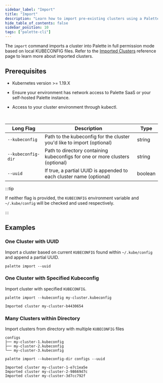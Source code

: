 ```yaml
---
sidebar_label: "Import"
title: "Import"
description: "Learn how to import pre-existing clusters using a Palette CLI command."
hide_table_of_contents: false
sidebar_position: 10
tags: ["palette-cli"]
---
```


The `import` command imports a cluster into Palette in full permission mode based on local KUBECONFIG files. Refer to the [Imported Clusters](../../clusters/imported-clusters/cluster-import.md) reference page to learn more about imported clusters.

## Prerequisites
 * Kubernetes version >= 1.19.X

 * Ensure your environment has network access to Palette SaaS or your self-hosted Palette instance.

 * Access to your cluster environment through kubectl.


<br />

| **Long Flag**      | **Description**                                                                  | **Type** |
| ------------------ | -------------------------------------------------------------------------------- | -------- |
| `--kubeconfig`     | Path to the kubeconfig for the cluster you'd like to import (optional)           | string   |
| `--kubeconfig-dir` | Path to directory containing kubeconfigs for one or more clusters (optional)     | string   |
| `--uuid`           | If true, a partial UUID is appended to each cluster name (optional)              | boolean  |

:::tip 

If neither flag is provided, the `KUBECONFIG` environment variable and `~/.kube/config` will be checked and used respectively.

:::

## Examples

### One Cluster with UUID

Import a cluster based on current `KUBECONFIG` found within `~/.kube/config` and append a partial UUID.

```shell
palette import --uuid
```

### One Cluster with Specified Kubeconfig

Import cluster with specified `KUBECONFIG`.

```shell
palette import --kubeconfig my-cluster.kubeconfig
```
```shell hideClipboard
Imported cluster my-cluster-b4430654
```

### Many Clusters within Directory

Import clusters from directory with multiple `KUBECONFIG` files

```shell hideClipboard
configs
├── my-cluster-1.kubeconfig
├── my-cluster-2.kubeconfig
└── my-cluster-3.kubeconfig
```
```shell
palette import --kubeconfig-dir configs --uuid
```
```shell hideClipboard
Imported cluster my-cluster-1-e7c1ea5e
Imported cluster my-cluster-2-98669d7c
Imported cluster my-cluster-3d7cc792f
```